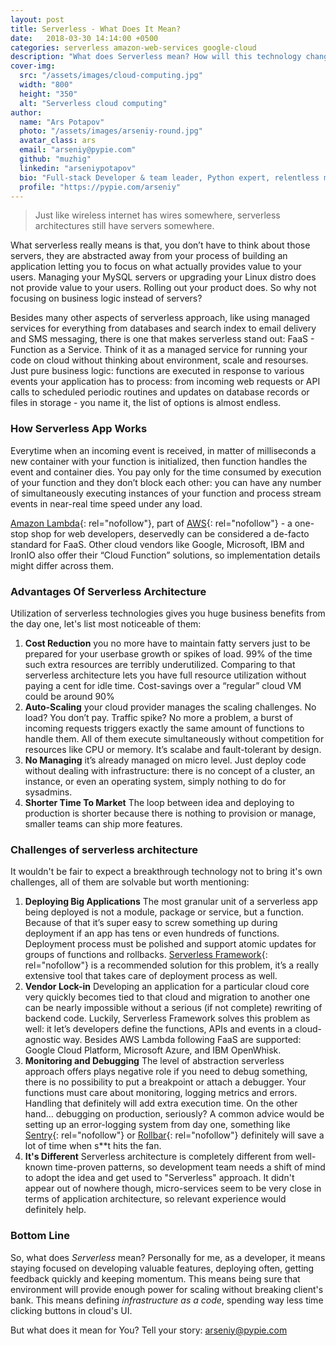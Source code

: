 ```yaml
---
layout: post
title: Serverless - What Does It Mean?
date:   2018-03-30 14:14:00 +0500
categories: serverless amazon-web-services google-cloud
description: "What does Serverless mean? How will this technology change the web? What are pros and cons?"
cover-img:
  src: "/assets/images/cloud-computing.jpg"
  width: "800"
  height: "350"
  alt: "Serverless cloud computing"
author:
  name: "Ars Potapov"
  photo: "/assets/images/arseniy-round.jpg"
  avatar_class: ars
  email: "arseniy@pypie.com"
  github: "muzhig"
  linkedin: "arseniypotapov"
  bio: "Full-stack Developer & team leader, Python expert, relentless machine learning enthusiast"
  profile: "https://pypie.com/arseniy"
---
```


> Just like wireless internet has wires somewhere, serverless architectures still have servers somewhere.

What serverless really means is that, you don’t have to think about those servers, they are abstracted away from your process of building an application letting you to focus on what actually provides value to your users. Managing your MySQL servers or upgrading your Linux distro does not provide value to your users. Rolling out your product does. So why not focusing on business logic instead of servers?

Besides many other aspects of serverless approach, like using managed services for everything from databases and search index to email delivery and SMS messaging, there is one that makes serverless stand out: FaaS - Function as a Service. Think of it as a managed service for running your code on cloud without thinking about environment, scale and resourses. Just pure business logic: functions are executed in response to various events your application has to process: from incoming web requests or API calls to scheduled periodic routines and updates on database records or files in storage - you name it, the list of options is almost endless.

### How Serverless App Works

Everytime when an incoming event is received, in matter of milliseconds a new container with your function is initialized, then function handles the event and container dies. You pay only for the time consumed by execution of your function and they don’t block each other: you can have any number of simultaneously executing instances of your function and process stream events in near-real time speed under any load.

[Amazon Lambda](https://aws.amazon.com/lambda/features/ "Amazon Lambda Features"){: rel="nofollow"}, part of [AWS](https://aws.amazon.com/ "Amazon Web Services Cloud"){: rel="nofollow"} - a one-stop shop for web developers, deservedly can be considered a de-facto standard for FaaS.
Other cloud vendors like Google, Microsoft, IBM and IronIO also offer their “Cloud Function” solutions, so implementation details might differ across them.

### Advantages Of Serverless Architecture
Utilization of serverless technologies gives you huge business benefits from the day one, let's list most noticeable of them:

1. **Cost Reduction**
you no more have to maintain fatty servers just to be prepared for your userbase growth or spikes of load. 99% of the time such extra resources are terribly underutilized. Comparing to that serverless architecture lets you have full resource utilization without paying a cent for idle time. Cost-savings over a “regular” cloud VM could be around 90%
1. **Auto-Scaling**
your cloud provider manages the scaling challenges. No load? You don’t pay. Traffic spike? No more a problem, a burst of incoming requests triggers exactly the same amount of functions to handle them. All of them execute simultaneously without competition for resources like CPU or memory. It’s scalabe and fault-tolerant by design.
1. **No Managing**
it’s already managed on micro level. Just deploy code without dealing with infrastructure: there is no concept of a cluster, an instance, or even an operating system, simply nothing to do for sysadmins.
1. **Shorter Time To Market**
The loop between idea and deploying to production is shorter because there is nothing to provision or manage, smaller teams can ship more features.

### Challenges of serverless architecture
It wouldn't be fair to expect a breakthrough technology not to bring it's own challenges, all of them are solvable but worth mentioning:
1. **Deploying Big Applications**
The most granular unit of a serverless app being deployed is not a module, package or service, but a function. Because of that it’s super easy to screw something up during deployment if an app has tens or even hundreds of functions. Deployment process must be polished and support atomic updates for groups of functions and rollbacks. [Serverless Framework](https://serverless.com/framework/ "Serverless Framework"){: rel="nofollow"} is a recommended solution for this problem, it’s a really extensive tool that takes care of deployment process as well.
1. **Vendor Lock-in**
Developing an application for a particular cloud core very quickly becomes tied to that cloud and migration to another one can be nearly impossible without a serious (if not complete) rewriting of backend code. Luckily, Serverless Framework solves this problem as well: it let’s developers define the functions, APIs and events in a cloud-agnostic way. Besides AWS Lambda following FaaS are supported: Google Cloud Platform, Microsoft Azure, and IBM OpenWhisk.
1. **Monitoring and Debugging**
The level of abstraction serverless approach offers plays negative role if you need to debug something, there is no possibility to put a breakpoint or attach a debugger. Your functions must care about monitoring, logging metrics and errors. Handling that definitely will add extra execution time. On the other hand... debugging on production, seriously? A common advice would be setting up an error-logging system from day one, something like [Sentry](https://sentry.io/ "Sentry Error Logging"){: rel="nofollow"} or [Rollbar](https://rollbar.com/ "Rollbar Error Tracking"){: rel="nofollow"} definitely will save a lot of time when s**t hits the fan.
1. **It's Different**
Serverless architecture is completely different from well-known time-proven patterns, so development team needs a shift of mind to adopt the idea and get used to "Serverless" approach. It didn't appear out of nowhere though, micro-services seem to be very close in terms of application architecture, so relevant experience would definitely help.

### Bottom Line
So, what does *Serverless* mean? Personally for me, as a developer, it means staying focused on developing valuable features, deploying often, getting feedback quickly and keeping momentum. This means being sure that environment will provide enough power for scaling without breaking client's bank. This means defining *infrastructure as a code*, spending way less time clicking buttons in cloud's UI.

But what does it mean for You?
Tell your story: [arseniy@pypie.com](mailto:arseniy@pypie.com)
